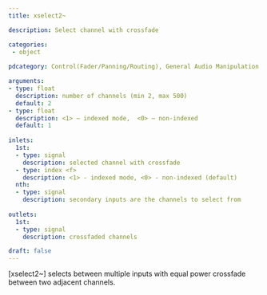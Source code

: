 ```yaml
---
title: xselect2~

description: Select channel with crossfade

categories:
 - object
 
pdcategory: Control(Fader/Panning/Routing), General Audio Manipulation

arguments:
- type: float
  description: number of channels (min 2, max 500)
  default: 2
- type: float
  description: <1> — indexed mode,  <0> — non-indexed
  default: 1
  
inlets:
  1st:
  - type: signal
    description: selected channel with crossfade
  - type: index <f>
    description: <1> - indexed mode, <0> - non-indexed (default)
  nth:
  - type: signal
    description: secondary inputs are the channels to select from
    
outlets:
  1st:
  - type: signal
    description: crossfaded channels

draft: false
---
```


[xselect2~] selects between multiple inputs with equal power crossfade between two adjacent channels.